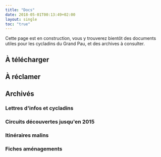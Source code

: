```yaml
---
title: "Docs"
date: 2018-05-01T00:13:49+02:00
layout: single
toc: "true"
---
```


Cette page est en construction, vous y trouverez bientôt des documents utiles
pour les cycladins du Grand Pau, et des archives à consulter.

## À télécharger


## À réclamer


## Archivés

### Lettres d'infos et cycladins

### Circuits découvertes jusqu'en 2015

### Itinéraires malins

### Fiches aménagements
